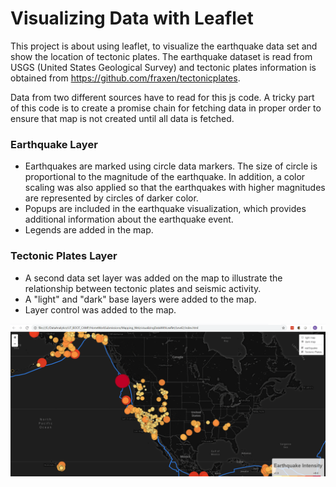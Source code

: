 # Visualizing Data with Leaflet

This project is about using leaflet, to visualize the earthquake data set and show the location of tectonic plates. The earthquake dataset is read from USGS (United States Geological Survey) and tectonic plates information is obtained from <https://github.com/fraxen/tectonicplates>. 

Data from two different sources have to read for this js code. A tricky part of this code is to create a promise chain for fetching data in proper order to ensure that map is not created until all data is fetched.  

### Earthquake Layer
* Earthquakes are marked using circle data markers. The size of circle is proportional to the magnitude of the earthquake. In addition, a color scaling was also applied so that the earthquakes with higher magnitudes are represented by circles of darker color.
* Popups are included in the earthquake visualization, which provides additional information about the earthquake event.
* Legends are added in the map.

### Tectonic Plates Layer
* A second data set layer was added on the map to illustrate the relationship between tectonic plates and seismic activity.
* A "light" and "dark" base layers were added to the map.
* Layer control was added to the map.

![Map](Images/EarthquakeVisualization.gif)
